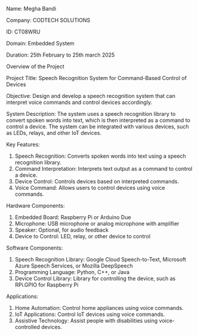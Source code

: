 Name: Megha Bandi

Company: CODTECH SOLUTIONS

ID: CT08WRU

Domain: Embedded System

Duration: 25th February to 25th march 2025

Overview of the Project

Project Title: Speech Recognition System for Command-Based Control of Devices

Objective: Design and develop a speech recognition system that can interpret voice commands and control devices accordingly.

System Description: The system uses a speech recognition library to convert spoken words into text, which is then interpreted as a command to control a device. The system can be integrated with various devices, such as LEDs, relays, and other IoT devices.

Key Features:
1. Speech Recognition: Converts spoken words into text using a speech recognition library.
2. Command Interpretation: Interprets text output as a command to control a device.
3. Device Control: Controls devices based on interpreted commands.
4. Voice Command: Allows users to control devices using voice commands.

Hardware Components:
1. Embedded Board: Raspberry Pi or Arduino Due
2. Microphone: USB microphone or analog microphone with amplifier
3. Speaker: Optional, for audio feedback
4. Device to Control: LED, relay, or other device to control

Software Components:
1. Speech Recognition Library: Google Cloud Speech-to-Text, Microsoft Azure Speech Services, or Mozilla DeepSpeech
2. Programming Language: Python, C++, or Java
3. Device Control Library: Library for controlling the device, such as RPi.GPIO for Raspberry Pi

Applications:
1. Home Automation: Control home appliances using voice commands.
2. IoT Applications: Control IoT devices using voice commands.
3. Assistive Technology: Assist people with disabilities using voice-controlled devices.
